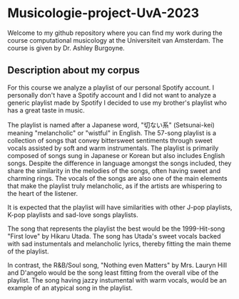 # Musicologie-project-UvA-2023
Welcome to my github repository where you can find my work during the course computational musicology at the Universiteit van Amsterdam. The course is given by Dr. Ashley Burgoyne.

## Description about my corpus
For this course we analyze a playlist of our personal Spotify account. I personally don't have a Spotify account and I did not want to analyze a generic playlist made by Spotify I decided to use my brother's playlist who has a great taste in music.

The playlist is named after a Japanese word, "切ない系" (Setsunai-kei) meaning "melancholic" or "wistful" in English. The 57-song playlist is a collection of songs that convey bittersweet sentiments through sweet vocals assisted by soft and warm instrumentals. The playlist is primarily composed of songs sung in Japanese or Korean but also includes English songs. Despite the difference in language amongst the songs included, they share the similarity in the melodies of the songs, often having sweet and charming rings. The vocals of the songs are also one of the main elements that make the playlist truly melancholic, as if the artists are whispering to the heart of the listener. 

It is expected that the playlist will have similarities with other J-pop playlists, K-pop playlists and sad-love songs playlists.

The song that represents the playlist the best would be the 1999-Hit-song "First love" by Hikaru Utada. The song has Utada's sweet vocals backed with sad instumentals and melancholic lyrics, thereby fitting the main theme of the playlist. 

In contrast, the R&B/Soul song, "Nothing even Matters" by Mrs. Lauryn Hill and D'angelo would be the song least fitting from the overall vibe of the playlist. The song having jazzy instumental with warm vocals, would be an example of an atypical song in the playlist.
